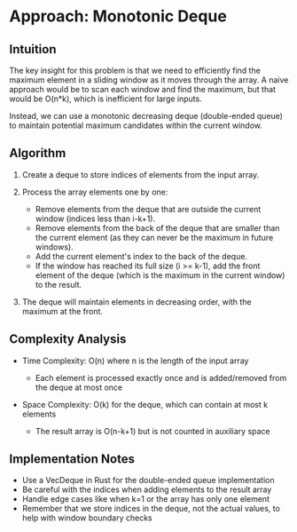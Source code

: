 # Approach: Monotonic Deque

## Intuition
The key insight for this problem is that we need to efficiently find the maximum element in a sliding window as it moves through the array. A naive approach would be to scan each window and find the maximum, but that would be O(n*k), which is inefficient for large inputs.

Instead, we can use a monotonic decreasing deque (double-ended queue) to maintain potential maximum candidates within the current window.

## Algorithm
1. Create a deque to store indices of elements from the input array.
2. Process the array elements one by one:
   - Remove elements from the deque that are outside the current window (indices less than i-k+1).
   - Remove elements from the back of the deque that are smaller than the current element (as they can never be the maximum in future windows).
   - Add the current element's index to the back of the deque.
   - If the window has reached its full size (i >= k-1), add the front element of the deque (which is the maximum in the current window) to the result.

3. The deque will maintain elements in decreasing order, with the maximum at the front.

## Complexity Analysis
- Time Complexity: O(n) where n is the length of the input array
  - Each element is processed exactly once and is added/removed from the deque at most once
  
- Space Complexity: O(k) for the deque, which can contain at most k elements
  - The result array is O(n-k+1) but is not counted in auxiliary space

## Implementation Notes
- Use a VecDeque in Rust for the double-ended queue implementation
- Be careful with the indices when adding elements to the result array
- Handle edge cases like when k=1 or the array has only one element
- Remember that we store indices in the deque, not the actual values, to help with window boundary checks
